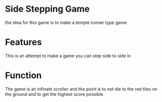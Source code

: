 # Side Stepping Game
the idea for this game is to make a temple runner type game

# Features
This is an attempt to make a game you can step side to side in

# Function
The game is an infinate scroller and the point is to not die to the red tiles on the ground and to get the highest score possible